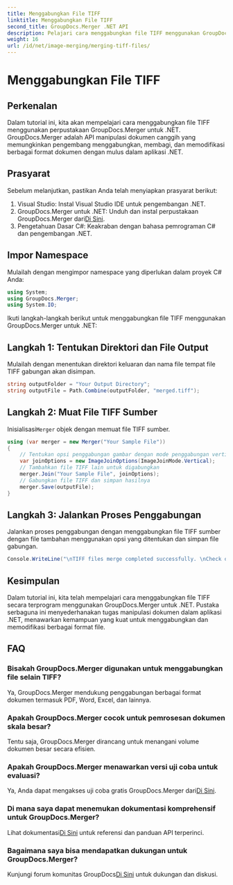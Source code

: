 ```yaml
---
title: Menggabungkan File TIFF
linktitle: Menggabungkan File TIFF
second_title: GroupDocs.Merger .NET API
description: Pelajari cara menggabungkan file TIFF menggunakan GroupDocs.Merger untuk .NET. Gabungkan, pisahkan, dan ubah dokumen dengan lancar dalam aplikasi .NET Anda.
weight: 16
url: /id/net/image-merging/merging-tiff-files/
---
```


# Menggabungkan File TIFF

## Perkenalan
Dalam tutorial ini, kita akan mempelajari cara menggabungkan file TIFF menggunakan perpustakaan GroupDocs.Merger untuk .NET. GroupDocs.Merger adalah API manipulasi dokumen canggih yang memungkinkan pengembang menggabungkan, membagi, dan memodifikasi berbagai format dokumen dengan mulus dalam aplikasi .NET.
## Prasyarat
Sebelum melanjutkan, pastikan Anda telah menyiapkan prasyarat berikut:
1. Visual Studio: Instal Visual Studio IDE untuk pengembangan .NET.
2. GroupDocs.Merger untuk .NET: Unduh dan instal perpustakaan GroupDocs.Merger dari[Di Sini](https://releases.groupdocs.com/merger/net/).
3. Pengetahuan Dasar C#: Keakraban dengan bahasa pemrograman C# dan pengembangan .NET.

## Impor Namespace
Mulailah dengan mengimpor namespace yang diperlukan dalam proyek C# Anda:
```csharp
using System; 
using GroupDocs.Merger;
using System.IO;
```

Ikuti langkah-langkah berikut untuk menggabungkan file TIFF menggunakan GroupDocs.Merger untuk .NET:
## Langkah 1: Tentukan Direktori dan File Output
Mulailah dengan menentukan direktori keluaran dan nama file tempat file TIFF gabungan akan disimpan.
```csharp
string outputFolder = "Your Output Directory";
string outputFile = Path.Combine(outputFolder, "merged.tiff");
```
## Langkah 2: Muat File TIFF Sumber
 Inisialisasi`Merger` objek dengan memuat file TIFF sumber.
```csharp
using (var merger = new Merger("Your Sample File"))
{
    // Tentukan opsi penggabungan gambar dengan mode penggabungan vertikal
    var joinOptions = new ImageJoinOptions(ImageJoinMode.Vertical);
    // Tambahkan file TIFF lain untuk digabungkan
    merger.Join("Your Sample File", joinOptions);
    // Gabungkan file TIFF dan simpan hasilnya
    merger.Save(outputFile);
}
```
## Langkah 3: Jalankan Proses Penggabungan
Jalankan proses penggabungan dengan menggabungkan file TIFF sumber dengan file tambahan menggunakan opsi yang ditentukan dan simpan file gabungan.
```csharp
Console.WriteLine("\nTIFF files merge completed successfully. \nCheck output in {0}", outputFolder);
```

## Kesimpulan
Dalam tutorial ini, kita telah mempelajari cara menggabungkan file TIFF secara terprogram menggunakan GroupDocs.Merger untuk .NET. Pustaka serbaguna ini menyederhanakan tugas manipulasi dokumen dalam aplikasi .NET, menawarkan kemampuan yang kuat untuk menggabungkan dan memodifikasi berbagai format file.

## FAQ
### Bisakah GroupDocs.Merger digunakan untuk menggabungkan file selain TIFF?
Ya, GroupDocs.Merger mendukung penggabungan berbagai format dokumen termasuk PDF, Word, Excel, dan lainnya.
### Apakah GroupDocs.Merger cocok untuk pemrosesan dokumen skala besar?
Tentu saja, GroupDocs.Merger dirancang untuk menangani volume dokumen besar secara efisien.
### Apakah GroupDocs.Merger menawarkan versi uji coba untuk evaluasi?
 Ya, Anda dapat mengakses uji coba gratis GroupDocs.Merger dari[Di Sini](https://releases.groupdocs.com/).
### Di mana saya dapat menemukan dokumentasi komprehensif untuk GroupDocs.Merger?
 Lihat dokumentasi[Di Sini](https://tutorials.groupdocs.com/merger/net/) untuk referensi dan panduan API terperinci.
### Bagaimana saya bisa mendapatkan dukungan untuk GroupDocs.Merger?
 Kunjungi forum komunitas GroupDocs[Di Sini](https://forum.groupdocs.com/c/merger/32) untuk dukungan dan diskusi.